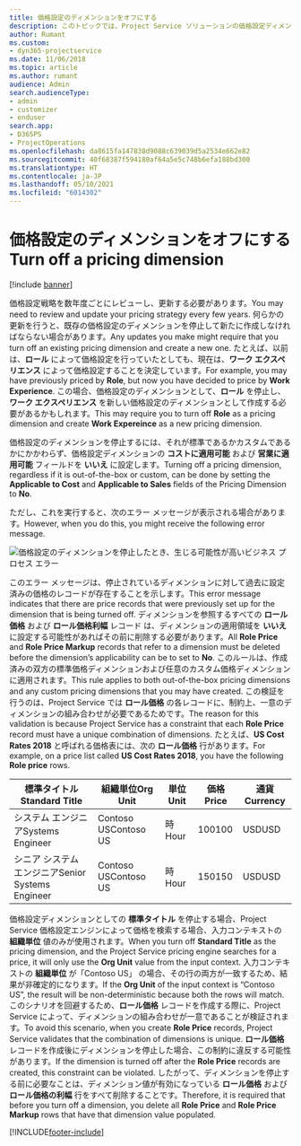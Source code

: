 ```yaml
---
title: 価格設定のディメンションをオフにする
description: このトピックでは、Project Service ソリューションの価格設定ディメンションを設定する方法を説明します。
author: Rumant
ms.custom:
- dyn365-projectservice
ms.date: 11/06/2018
ms.topic: article
ms.author: rumant
audience: Admin
search.audienceType:
- admin
- customizer
- enduser
search.app:
- D365PS
- ProjectOperations
ms.openlocfilehash: da8615fa147838d9088c639039d5a2534e662e82
ms.sourcegitcommit: 40f68387f594180af64a5e5c748b6efa188bd300
ms.translationtype: HT
ms.contentlocale: ja-JP
ms.lasthandoff: 05/10/2021
ms.locfileid: "6014302"
---
```

# <a name="turn-off-a-pricing-dimension"></a><span data-ttu-id="80975-103">価格設定のディメンションをオフにする</span><span class="sxs-lookup"><span data-stu-id="80975-103">Turn off a pricing dimension</span></span>

[!include [banner](../includes/psa-now-project-operations.md)]

<span data-ttu-id="80975-104">価格設定戦略を数年度ごとにレビューし、更新する必要があります。</span><span class="sxs-lookup"><span data-stu-id="80975-104">You may need to review and update your pricing strategy every few years.</span></span> <span data-ttu-id="80975-105">何らかの更新を行うと、既存の価格設定のディメンションを停止して新たに作成しなければならない場合があります。</span><span class="sxs-lookup"><span data-stu-id="80975-105">Any updates you make might require that you turn off an existing pricing dimension and create a new one.</span></span> <span data-ttu-id="80975-106">たとえば、以前は、**ロール** によって価格設定を行っていたとしても、現在は、**ワーク エクスペリエンス** によって価格設定することを決定しています。</span><span class="sxs-lookup"><span data-stu-id="80975-106">For example, you may have previously priced by **Role**, but now you have decided to price by **Work Experience**.</span></span> <span data-ttu-id="80975-107">この場合、価格設定のディメンションとして、**ロール** を停止し、 **ワーク エクスペリエンス** を新しい価格設定のディメンションとして作成する必要があるかもしれます。</span><span class="sxs-lookup"><span data-stu-id="80975-107">This may require you to turn off **Role** as a pricing dimension and create **Work Expereince** as a new pricing dimension.</span></span> 

<span data-ttu-id="80975-108">価格設定のディメンションを停止するには、それが標準であるかカスタムであるかにかかわらず、価格設定ディメンションの **コストに適用可能** および **営業に適用可能** フィールドを **いいえ** に設定します。</span><span class="sxs-lookup"><span data-stu-id="80975-108">Turning off a pricing dimension, regardless if it is out-of-the-box or custom, can be done by setting the **Applicable to Cost** and **Applicable to Sales** fields of the Pricing Dimension to **No**.</span></span>

<span data-ttu-id="80975-109">ただし、これを実行すると、次のエラー メッセージが表示される場合があります。</span><span class="sxs-lookup"><span data-stu-id="80975-109">However, when you do this, you might receive the following error message.</span></span>

![価格設定のディメンションを停止したとき、生じる可能性が高いビジネス プロセス エラー](media/Business-Process-Error.png)


<span data-ttu-id="80975-111">このエラー メッセージは、停止されているディメンションに対して過去に設定済みの価格のレコードが存在することを示します。</span><span class="sxs-lookup"><span data-stu-id="80975-111">This error message indicates that there are price records that were previously set up for the dimension that is being turned off.</span></span> <span data-ttu-id="80975-112">ディメンションを参照するすべての **ロール価格** および **ロール価格利幅** レコード は、ディメンションの適用領域を **いいえ** に設定する可能性があればその前に削除する必要があります。</span><span class="sxs-lookup"><span data-stu-id="80975-112">All **Role Price** and **Role Price Markup** records that refer to a dimension must be deleted before the dimension’s applicability can be to set to **No**.</span></span> <span data-ttu-id="80975-113">このルールは、作成済みの双方の標準価格ディメンションおよび任意のカスタム価格ディメンションに適用されます。</span><span class="sxs-lookup"><span data-stu-id="80975-113">This rule applies to both out-of-the-box pricing dimensions and any custom pricing dimensions that you may have created.</span></span> <span data-ttu-id="80975-114">この検証を行うのは、Project Service では **ロール価格** の各レコードに、制約上、一意のディメンションの組み合わせが必要であるためです。</span><span class="sxs-lookup"><span data-stu-id="80975-114">The reason for this validation is because Project Service has a constraint that each **Role Price** record must have a unique combination of dimensions.</span></span> <span data-ttu-id="80975-115">たとえば、**US Cost Rates 2018** と呼ばれる価格表には、次の **ロール価格** 行があります。</span><span class="sxs-lookup"><span data-stu-id="80975-115">For example, on a price list called **US Cost Rates 2018**, you have the following **Role price** rows.</span></span> 

| <span data-ttu-id="80975-116">標準タイトル</span><span class="sxs-lookup"><span data-stu-id="80975-116">Standard Title</span></span>         | <span data-ttu-id="80975-117">組織単位</span><span class="sxs-lookup"><span data-stu-id="80975-117">Org Unit</span></span>    |<span data-ttu-id="80975-118">単位</span><span class="sxs-lookup"><span data-stu-id="80975-118">Unit</span></span>   |<span data-ttu-id="80975-119">価格</span><span class="sxs-lookup"><span data-stu-id="80975-119">Price</span></span>  |<span data-ttu-id="80975-120">通貨</span><span class="sxs-lookup"><span data-stu-id="80975-120">Currency</span></span>  |
| -----------------------|-------------|-------|-------|----------|
| <span data-ttu-id="80975-121">システム エンジニア</span><span class="sxs-lookup"><span data-stu-id="80975-121">Systems Engineer</span></span>|<span data-ttu-id="80975-122">Contoso US</span><span class="sxs-lookup"><span data-stu-id="80975-122">Contoso US</span></span>|<span data-ttu-id="80975-123">時</span><span class="sxs-lookup"><span data-stu-id="80975-123">Hour</span></span>| <span data-ttu-id="80975-124">100</span><span class="sxs-lookup"><span data-stu-id="80975-124">100</span></span>|<span data-ttu-id="80975-125">USD</span><span class="sxs-lookup"><span data-stu-id="80975-125">USD</span></span>|
| <span data-ttu-id="80975-126">シニア システム エンジニア</span><span class="sxs-lookup"><span data-stu-id="80975-126">Senior Systems Engineer</span></span>|<span data-ttu-id="80975-127">Contoso US</span><span class="sxs-lookup"><span data-stu-id="80975-127">Contoso US</span></span>|<span data-ttu-id="80975-128">時</span><span class="sxs-lookup"><span data-stu-id="80975-128">Hour</span></span>| <span data-ttu-id="80975-129">150</span><span class="sxs-lookup"><span data-stu-id="80975-129">150</span></span>| <span data-ttu-id="80975-130">USD</span><span class="sxs-lookup"><span data-stu-id="80975-130">USD</span></span>|


<span data-ttu-id="80975-131">価格設定ディメンションとしての **標準タイトル** を停止する場合、Project Service 価格設定エンジンによって価格を検索する場合、入力コンテキストの **組織単位** 値のみが使用されます。</span><span class="sxs-lookup"><span data-stu-id="80975-131">When you turn off **Standard Title** as the pricing dimension, and the Project Service pricing engine searches for a price, it will only use the **Org Unit** value from the input context.</span></span> <span data-ttu-id="80975-132">入力コンテキストの **組織単位** が「Contoso US」 の場合、その行の両方が一致するため、結果が非確定的になります。</span><span class="sxs-lookup"><span data-stu-id="80975-132">If the **Org Unit** of the input context is “Contoso US”, the result will be non-deterministic because both the rows will match.</span></span> <span data-ttu-id="80975-133">このシナリオを回避するため、**ロール価格** レコードを作成する際に、Project Service によって、ディメンションの組み合わせが一意であることが検証されます。</span><span class="sxs-lookup"><span data-stu-id="80975-133">To avoid this scenario, when you create **Role Price** records, Project Service validates that the combination of dimensions is unique.</span></span> <span data-ttu-id="80975-134">**ロール価格** レコードを作成後にディメンションを停止した場合、この制約に違反する可能性があります。</span><span class="sxs-lookup"><span data-stu-id="80975-134">If the dimension is turned off after the **Role Price** records are created, this constraint can be violated.</span></span> <span data-ttu-id="80975-135">したがって、ディメンションを停止する前に必要なことは、ディメンション値が有効になっている **ロール価格** および **ロール価格の利幅** 行をすべて削除することです。</span><span class="sxs-lookup"><span data-stu-id="80975-135">Therefore, it is required that before you turn off a dimension, you delete all **Role Price** and **Role Price Markup** rows that have that dimension value populated.</span></span>



[!INCLUDE[footer-include](../includes/footer-banner.md)]